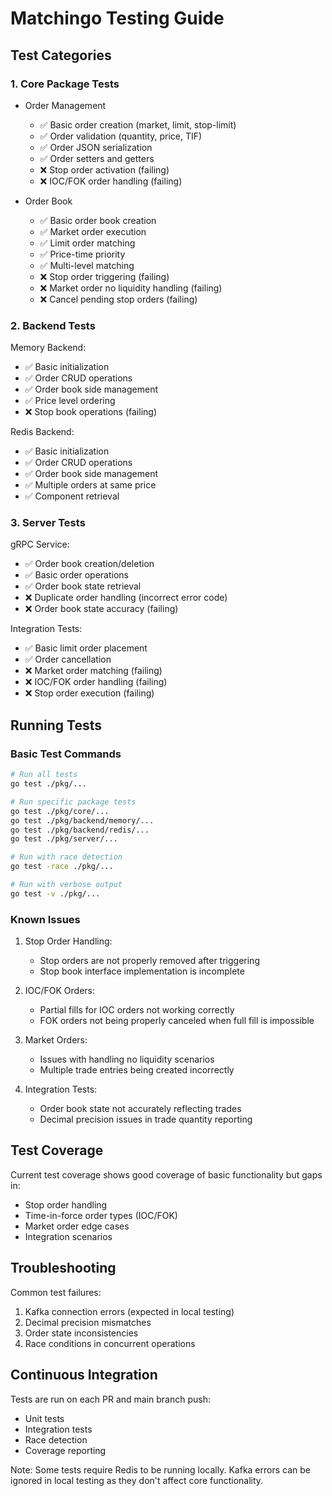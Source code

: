 # Matchingo Testing Guide

## Test Categories

### 1. Core Package Tests
- Order Management
  - ✅ Basic order creation (market, limit, stop-limit)
  - ✅ Order validation (quantity, price, TIF)
  - ✅ Order JSON serialization
  - ✅ Order setters and getters
  - ❌ Stop order activation (failing)
  - ❌ IOC/FOK order handling (failing)

- Order Book
  - ✅ Basic order book creation
  - ✅ Market order execution
  - ✅ Limit order matching
  - ✅ Price-time priority
  - ✅ Multi-level matching
  - ❌ Stop order triggering (failing)
  - ❌ Market order no liquidity handling (failing)
  - ❌ Cancel pending stop orders (failing)

### 2. Backend Tests
Memory Backend:
- ✅ Basic initialization
- ✅ Order CRUD operations
- ✅ Order book side management
- ✅ Price level ordering
- ❌ Stop book operations (failing)

Redis Backend:
- ✅ Basic initialization
- ✅ Order CRUD operations
- ✅ Order book side management
- ✅ Multiple orders at same price
- ✅ Component retrieval

### 3. Server Tests
gRPC Service:
- ✅ Order book creation/deletion
- ✅ Basic order operations
- ✅ Order book state retrieval
- ❌ Duplicate order handling (incorrect error code)
- ❌ Order book state accuracy (failing)

Integration Tests:
- ✅ Basic limit order placement
- ✅ Order cancellation
- ❌ Market order matching (failing)
- ❌ IOC/FOK order handling (failing)
- ❌ Stop order execution (failing)

## Running Tests

### Basic Test Commands
```bash
# Run all tests
go test ./pkg/...

# Run specific package tests
go test ./pkg/core/...
go test ./pkg/backend/memory/...
go test ./pkg/backend/redis/...
go test ./pkg/server/...

# Run with race detection
go test -race ./pkg/...

# Run with verbose output
go test -v ./pkg/...
```

### Known Issues
1. Stop Order Handling:
   - Stop orders are not properly removed after triggering
   - Stop book interface implementation is incomplete

2. IOC/FOK Orders:
   - Partial fills for IOC orders not working correctly
   - FOK orders not being properly canceled when full fill is impossible

3. Market Orders:
   - Issues with handling no liquidity scenarios
   - Multiple trade entries being created incorrectly

4. Integration Tests:
   - Order book state not accurately reflecting trades
   - Decimal precision issues in trade quantity reporting

## Test Coverage
Current test coverage shows good coverage of basic functionality but gaps in:
- Stop order handling
- Time-in-force order types (IOC/FOK)
- Market order edge cases
- Integration scenarios

## Troubleshooting
Common test failures:
1. Kafka connection errors (expected in local testing)
2. Decimal precision mismatches
3. Order state inconsistencies
4. Race conditions in concurrent operations

## Continuous Integration
Tests are run on each PR and main branch push:
- Unit tests
- Integration tests
- Race detection
- Coverage reporting

Note: Some tests require Redis to be running locally. Kafka errors can be ignored in local testing as they don't affect core functionality. 